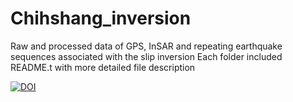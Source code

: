 # Chihshang_inversion
Raw and processed data of GPS, InSAR and repeating earthquake sequences associated with the slip inversion
Each folder included README.t with more detailed file description 

[![DOI](https://zenodo.org/badge/518903116.svg)](https://zenodo.org/badge/latestdoi/518903116)

